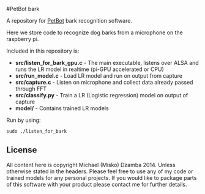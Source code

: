 #PetBot bark

A repository for [PetBot](http://petbot.ca) bark recognition software.

Here we store code to recognize dog barks from a microphone on the raspberry pi.

Included in this repository is:

* **src/listen_for_bark_gpu.c** - The main executable, listens over ALSA and runs the LR model in realtime (pi-GPU accelerated or CPU)
* **src/run_model.c** - Load LR model and run on output from capture
* **src/capture.c** - Listen on microphone and collect data already passed through FFT
* **src/classify.py** - Train a LR (Logistic regression) model on output of capture
* **model/** - Contains trained LR models

Run by using:

```sudo ./listen_for_bark ```

## License
All content here is copyright Michael (Misko) Dzamba 2014. Unless otherwise stated in the headers. Please feel free to use any of my code or trained models for any personal projects. If you would like to package parts of this software with your product please contact me for further details.
